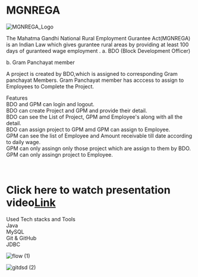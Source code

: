 # MGNREGA
![MGNREGA_Logo](https://user-images.githubusercontent.com/80202600/223967244-894f4212-13c0-48de-887e-cb0f15ebbaa7.jpg)

The Mahatma Gandhi National Rural Employment Gurantee Act(MGNREGA) is an Indian Law which gives gurantee rural areas by providing at least 100 days of guranteed wage employment .
a. BDO (Block Development Officer)

b. Gram Panchayat member

A project is created by BDO,which is assigned to corresponding Gram panchayat Members. Gram Panchayat member has acccess to assign to Employees to Complete the Project.<br/>

<!--![Flow Chart1](https://user-images.githubusercontent.com/80202600/223318909-240455f4-8989-4811-9f96-4d378f7b7667.jpg)-->


Features<br/>
BDO and GPM can login and logout.<br/>
BDO can create Project and GPM and provide their detail.<br/>
BDO can see the List of Project, GPM amd Employee's along with all the detail.<br/>
BDO can assign project to GPM amd GPM can assign to Employee.<br/>
GPM can see the list of Employee and Amount receivable till date according to daily wage.<br/>
GPM can only assingn only those project which are assign to them by BDO.<br/>
GPM can only assingn project to Employee.<br/>

<br/>
<h1>Click here to watch presentation video<a href="https://drive.google.com/drive/folders/1goR-namqIyvzPJDyHdRgEKMNwRL9n7mx" target=_blank>Link</a></h1>
Used Tech stacks and Tools<br/>
Java<br/>
MySQL<br/>
Git & GitHub<br/>
JDBC<br/>


![flow (1)](https://user-images.githubusercontent.com/80202600/223991565-e6efdd3f-1b0c-4169-8f9c-92c917c2a7a4.jpg)

![gitdsd (2)](https://user-images.githubusercontent.com/80202600/223966299-9e8b5712-09fb-47d6-905e-da2f862e5543.jpg)

